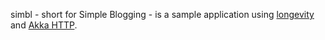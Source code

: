 simbl - short for Simple Blogging - is a sample application using
[longevity](http://longevityframework.org/) and [Akka
HTTP](http://doc.akka.io/docs/akka/2.4.8/scala/http/).

